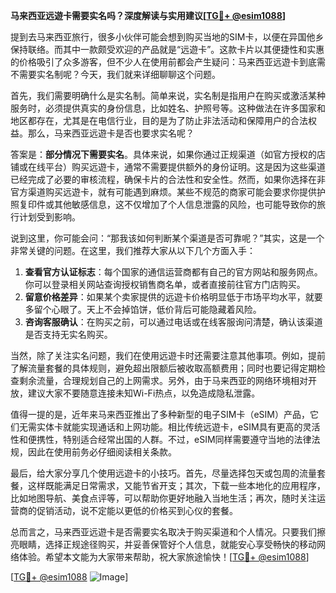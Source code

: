 **马来西亚远遊卡需要实名吗？深度解读与实用建议[[TG💪+ @esim1088](https://t.me/s/esim1088)]**

提到去马来西亚旅行，很多小伙伴可能会想到购买当地的SIM卡，以便在异国他乡保持联络。而其中一款颇受欢迎的产品就是“远遊卡”。这款卡片以其便捷性和实惠的价格吸引了众多游客，但不少人在使用前都会产生疑问：马来西亚远遊卡到底需不需要实名制呢？今天，我们就来详细聊聊这个问题。

首先，我们需要明确什么是实名制。简单来说，实名制是指用户在购买或激活某种服务时，必须提供真实的身份信息，比如姓名、护照号等。这种做法在许多国家和地区都存在，尤其是在电信行业，目的是为了防止非法活动和保障用户的合法权益。那么，马来西亚远遊卡是否也要求实名呢？

答案是：**部分情况下需要实名**。具体来说，如果你通过正规渠道（如官方授权的店铺或在线平台）购买远遊卡，通常不需要提供额外的身份证明。这是因为这些渠道已经完成了必要的审核流程，确保卡片的合法性和安全性。然而，如果你选择在非官方渠道购买远遊卡，就有可能遇到麻烦。某些不规范的商家可能会要求你提供护照复印件或其他敏感信息，这不仅增加了个人信息泄露的风险，也可能导致你的旅行计划受到影响。

说到这里，你可能会问：“那我该如何判断某个渠道是否可靠呢？”其实，这是一个非常关键的问题。在这里，我们推荐大家从以下几个方面入手：

1. **查看官方认证标志**：每个国家的通信运营商都有自己的官方网站和服务网点。你可以登录相关网站查询授权销售商名单，或者直接前往官方门店购买。
2. **留意价格差异**：如果某个卖家提供的远遊卡价格明显低于市场平均水平，就要多留个心眼了。天上不会掉馅饼，低价背后可能隐藏着风险。
3. **咨询客服确认**：在购买之前，可以通过电话或在线客服询问清楚，确认该渠道是否支持无实名购买。

当然，除了关注实名问题，我们在使用远遊卡时还需要注意其他事项。例如，提前了解流量套餐的具体规则，避免超出限额后被收取高额费用；同时也要记得定期检查剩余流量，合理规划自己的上网需求。另外，由于马来西亚的网络环境相对开放，建议大家不要随意连接未知Wi-Fi热点，以免造成隐私泄露。

值得一提的是，近年来马来西亚推出了多种新型的电子SIM卡（eSIM）产品，它们无需实体卡就能实现通话和上网功能。相比传统远遊卡，eSIM具有更高的灵活性和便携性，特别适合经常出国的人群。不过，eSIM同样需要遵守当地的法律法规，因此在使用前务必仔细阅读相关条款。

最后，给大家分享几个使用远遊卡的小技巧。首先，尽量选择包天或包周的流量套餐，这样既能满足日常需求，又能节省开支；其次，下载一些本地化的应用程序，比如地图导航、美食点评等，可以帮助你更好地融入当地生活；再次，随时关注运营商的促销活动，说不定能以更低的价格买到心仪的套餐。

总而言之，马来西亚远遊卡是否需要实名取决于购买渠道和个人情况。只要我们擦亮眼睛，选择正规途径购买，并妥善保管好个人信息，就能安心享受畅快的移动网络体验。希望本文能为大家带来帮助，祝大家旅途愉快！[[TG💪+ @esim1088](https://t.me/s/esim1088)]

[[TG💪+ @esim1088](https://t.me/s/esim1088) ![Image](https://i.postimg.cc/4NQfJmqS/Snipaste-2025-05-13-00-14-12.png)]